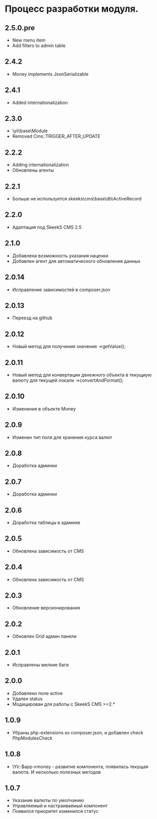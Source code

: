 Процесс разработки модуля.
==============

2.5.0.pre
-----------------
  * New menu item
  * Add filters to admin table

2.4.2
-----------------
  * Money implements JsonSerializable

2.4.1
-----------------
  * Added internationalization
  
2.3.0
-----------------
  * \yii\base\Module
  * Removed Cms::TRIGGER_AFTER_UPDATE

2.2.2
-----------------
  * Adding internationalization
  * Обновлены агенты

2.2.1
-----------------
  * Больше не используется skeeks\cms\base\db\ActiveRecord

2.2.0
-----------------
  * Адаптация под SkeekS CMS 2.5

2.1.0
-----------------
  * Добавлена возможность указания наценки
  * Добавлен агент для автоматического обновления данных

2.0.14
-----------------
  * Исправление зависимостей в composer.json

2.0.13
-----------------
  * Переезд на github
  
2.0.12
-----------------
  * Новый метод для получения значения ->getValue();

2.0.11
-----------------
  * Новый метод для конвертации денежного объекта в текущиую валюту для текущей локали ->convertAndFormat();

2.0.10
-----------------
  * Изменения в объекте Money

2.0.9
-----------------
  * Изменен тип поля для хранения курса валют

2.0.8
-----------------
  * Доработка админки

2.0.7
-----------------
  * Доработка админки

2.0.6
-----------------
  * Доработка таблицы в админке
  
2.0.5
-----------------
  * Обновлена зависимость от CMS

2.0.4
-----------------
  * Обновлена зависимость от CMS

2.0.3
-----------------
  * Обновление версионирования

2.0.2
-----------------
  * Обновлен Grid админ панели

2.0.1
-----------------
  * Исправлены мелкие баги

2.0.0
-----------------
  * Добавлено поле active
  * Удален status
  * Модицирован для работы с SkeekS CMS >=2.*

1.0.9
-----------------
  * Убраны php-extensions из composer.json, и добавлен check PhpModulesCheck

1.0.8
-----------------
  * \Yii::$app->money - развитие компонента, появилась текущая валюта. И несколько полезных методов

1.0.7
-----------------
  * Указание валюты по умолчанию
  * Управляемый и настраиваемый компонент
  * Появился приоритет изменился статус
